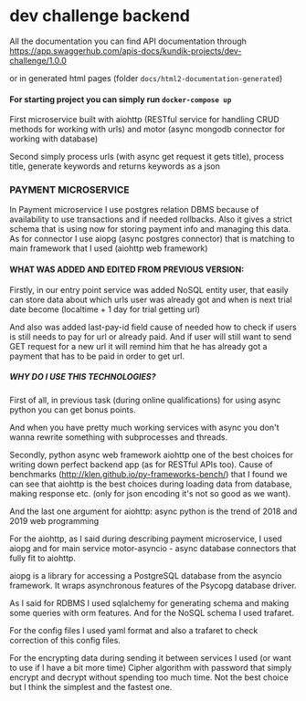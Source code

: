 # dev challenge backend

All the documentation you can find API documentation through https://app.swaggerhub.com/apis-docs/kundik-projects/dev-challenge/1.0.0

or in generated html pages (folder `docs/html2-documentation-generated`)

#### For starting project you can simply run `docker-compose up`

First microservice built with aiohttp (RESTful service for handling CRUD methods for working with urls) and motor 
(async mongodb connector for working with database)

Second simply process urls (with async get request it gets title), process title, generate keywords and returns 
keywords as a json 

### PAYMENT MICROSERVICE

In Payment microservice I use postgres relation DBMS because of availability to use transactions and if needed rollbacks.
Also it gives a strict schema that is using now for storing payment info and managing this data. As for connector I use aiopg
(async postgres connector) that is matching to main framework that I used (aiohttp web framework)

#### WHAT WAS ADDED AND EDITED FROM PREVIOUS VERSION:

Firstly, in our entry point service was added NoSQL entity user, that easily can store data about which urls user was 
already got and when is next trial date become (localtime + 1 day for trial getting url)

And also was added last-pay-id field cause of needed how to check if users is still needs to pay for url or already paid.
And if user will still want to send GET request for a new url it will remind him that he has already got a payment that 
has to be paid in order to get url.

##### WHY DO I USE THIS TECHNOLOGIES?

First of all, in previous task (during online qualifications) for using async python you can get bonus points.

And when you have pretty much working services with async you don't wanna rewrite something with subprocesses and threads.

Secondly, python async web framework aiohttp one of the best choices for writing down perfect backend app (as for RESTful APIs too).
Cause of benchmarks (http://klen.github.io/py-frameworks-bench/) that I found we can see that aiohttp is the best choices 
during loading data from database, making response etc. (only for json encoding it's not so good as we want).

And the last one argument for aiohttp: async python is the trend of 2018 and 2019 web programming 

For the aiohttp, as I said during describing payment microservice, I used aiopg and for main service motor-asyncio - 
async database connectors that fully fit to aiohttp.

aiopg is a library for accessing a PostgreSQL database from the asyncio framework. It wraps asynchronous features of the Psycopg database driver.

As I said for RDBMS I used sqlalchemy for generating schema and making some queries with orm features. 
And for the NoSQL schema I used trafaret.

For the config files I used yaml format and also a trafaret to check correction of this config files.

For the encrypting data during sending it between services I used (or want to use if I have a bit more time) Cipher algorithm 
with password that simply encrypt and decrypt without spending too much time. Not the best choice but I think the simplest and the fastest one.
